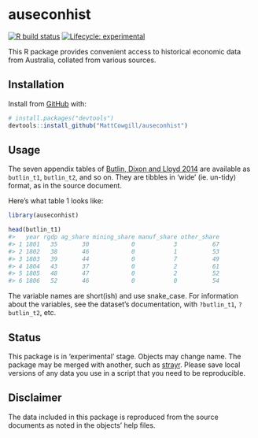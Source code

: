 
<!-- README.md is generated from README.Rmd. Please edit that file -->

# auseconhist

<!-- badges: start -->

[![R build
status](https://github.com/MattCowgill/auseconhist/workflows/R-CMD-check/badge.svg)](https://github.com/MattCowgill/auseconhist/actions)
[![Lifecycle:
experimental](https://img.shields.io/badge/lifecycle-experimental-orange.svg)](https://www.tidyverse.org/lifecycle/#experimental)
<!-- badges: end -->

This R package provides convenient access to historical economic data
from Australia, collated from various sources.

## Installation

Install from [GitHub](https://github.com/mattcowgill/auseconhist) with:

``` r
# install.packages("devtools")
devtools::install_github("MattCowgill/auseconhist")
```

## Usage

The seven appendix tables of [Butlin, Dixon and
Lloyd 2014](https://doi.org/10.1017/CHO9781107445222.033) are available
as `butlin_t1`, `butlin_t2`, and so on. They are tibbles in ‘wide’ (ie.
un-tidy) format, as in the source document.

Here’s what table 1 looks like:

``` r
library(auseconhist)

head(butlin_t1)
#>   year rgdp ag_share mining_share manuf_share other_share
#> 1 1801   35       30            0           3          67
#> 2 1802   38       46            0           1          53
#> 3 1803   39       44            0           7          49
#> 4 1804   43       37            0           2          61
#> 5 1805   48       47            0           2          52
#> 6 1806   52       46            0           0          54
```

The variable names are short(ish) and use snake\_case. For information
about the variables, see the dataset’s documentation, with `?butlin_t1`,
`?butlin_t2`, etc.

## Status

This package is in ‘experimental’ stage. Objects may change name. The
package may be merged with another, such as
[strayr](https://github.com/mattcowgill/strayr). Please save local
versions of any data you use in a script that you need to be
reproducible.

## Disclaimer

The data included in this package is reproduced from the source
documents as noted in the objects’ help files.
